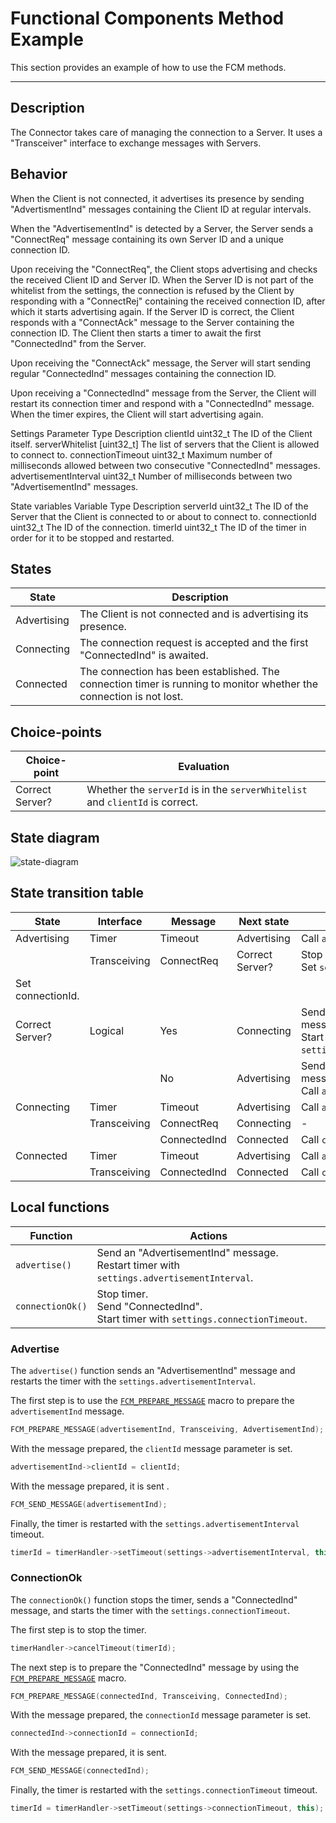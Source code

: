 # Functional Components Method Example
This section provides an example of how to use the FCM methods.

---

## Description
The Connector takes care of managing the connection to a Server. It uses a "Transceiver" interface to exchange messages with Servers.

## Behavior
When the Client is not connected, it advertises its presence by sending "AdvertismentInd" messages containing the Client ID at regular intervals.

When the "AdvertisementInd" is detected by a Server, the Server sends a "ConnectReq" message containing its own Server ID and a unique connection ID.

Upon receiving the "ConnectReq", the Client stops advertising and checks the received Client ID and Server ID.
When the Server ID is not part of the whitelist from the settings, the connection is refused by the Client by responding with a "ConnectRej" containing the received connection ID, after which it starts advertising again. If the Server ID is correct, the Client responds with a "ConnectAck" message to the Server containing the connection ID. The Client then starts a timer to await the first "ConnectedInd" from the Server.

Upon receiving the "ConnectAck" message, the Server will start sending regular "ConnectedInd" messages containing the connection ID.

Upon receiving a "ConnectedInd" message from the Server, the Client will restart its connection timer and respond with a "ConnectedInd" message. When the timer expires, the Client will start advertising again.

Settings
Parameter
Type
Description
clientId
uint32_t
The ID of the Client itself.
serverWhitelist
[uint32_t]
The list of servers that the Client is allowed to connect to.
connectionTimeout
uint32_t
Maximum number of milliseconds allowed between two consecutive "ConnectedInd" messages.
advertisementInterval
uint32_t
Number of milliseconds between two "AdvertisementInd" messages.

State variables
Variable
Type
Description
serverId
uint32_t
The ID of the Server that the Client is connected to or about to connect to.
connectionId
uint32_t
The ID of the connection.
timerId
uint32_t
The ID of the timer in order for it to be stopped and restarted.


## States

| State       | Description                                                                                                         |
|-------------|---------------------------------------------------------------------------------------------------------------------|
| Advertising | The Client is not connected and is advertising its presence.                                                        |
| Connecting  | The connection request is accepted and the first "ConnectedInd" is awaited.                                         |
| Connected   | The connection has been established. The connection timer is running to monitor whether the connection is not lost. |

## Choice-points

| Choice-point    | Evaluation                                                                          |
|-----------------|-------------------------------------------------------------------------------------|
| Correct Server? | Whether the ``serverId`` is in the ``serverWhitelist`` and ``clientId`` is correct. |

## State diagram

![state-diagram](https://www.plantuml.com/plantuml/img/TP7DQiCm48Jl-nIBZmM_W0-jY-YXbxOONqeIWl4kYI2M76aToDj7XnZz1D_4pAUP4Mgz34wMwG9dJOmypN97OZywFOks1Y00mlX9DtQYlJQdfwAiCJpAYy04g_1tLBzTzwLw73nMoZeN_Btnx4BOHmK0kxS3rlLx5f-SImyRxFN4TX4eiRIjMRTqV0L8Z835sG7xPr_OUTcF1KWkrCiS4vXY3zEt8OZ6vko2sOpAMilLyN4PjbNPig7mmGy0)


## State transition table


| State             | Interface    | Message      | Next state      | Action                                                                            |
|-------------------|--------------|--------------|-----------------|-----------------------------------------------------------------------------------|
| Advertising       | Timer        | Timeout      | Advertising     | Call ``advertise()``.                                                             |
|                   | Transceiving | ConnectReq   | Correct Server? | Stop timer.<br>Set ``serverId``.<br>                                              |
| Set connectionId. |              |              |                 |                                                                                   |
| Correct Server?   | Logical      | Yes          | Connecting      | Send an "ConnectAck" message.<br>Start timer with ``settings.connectionTimeout``. |
|                   |              | No           | Advertising     | Send "ConnectRej" message.<br>Call ``advertise()``.                               |
| Connecting        | Timer        | Timeout      | Advertising     | Call ``advertise()``.                                                             |
|                   | Transceiving | ConnectReq   | Connecting      | -                                                                                 |
|                   |              | ConnectedInd | Connected       | Call ``connectionOk()``.                                                          |
| Connected         | Timer        | Timeout      | Advertising     | Call ``advertise()``.                                                             |
|                   | Transceiving | ConnectedInd | Connected       | Call ``connectionOk()``.                                                          |

## Local functions

| Function           | Actions                                                                                       |
|--------------------|-----------------------------------------------------------------------------------------------|
| ``advertise()``    | Send an "AdvertisementInd" message.<br>Restart timer with ``settings.advertisementInterval``. |
| ``connectionOk()`` | Stop timer.<br>Send "ConnectedInd".<br>Start timer with ``settings.connectionTimeout``.       |

### Advertise

The ``advertise()`` function sends an "AdvertisementInd" message and restarts the timer with the ``settings.advertisementInterval``.

The first step is to use the [``FCM_PREPARE_MESSAGE``](../../FCM/doc/Component.md#prepare-a-message) macro to prepare the ``advertisementInd`` message.

```cpp
FCM_PREPARE_MESSAGE(advertisementInd, Transceiving, AdvertisementInd);
```

With the message prepared, the ``clientId`` message parameter is set.

```cpp
advertisementInd->clientId = clientId;
```

With the message prepared, it is sent .

```cpp
FCM_SEND_MESSAGE(advertisementInd);
```

Finally, the timer is restarted with the ``settings.advertisementInterval`` timeout.

```cpp
timerId = timerHandler->setTimeout(settings->advertisementInterval, this);
```

### ConnectionOk

The ``connectionOk()`` function stops the timer, sends a "ConnectedInd" message, and starts the timer with the ``settings.connectionTimeout``.

The first step is to stop the timer.

```cpp
timerHandler->cancelTimeout(timerId);
```

The next step is to prepare the "ConnectedInd" message by using the [``FCM_PREPARE_MESSAGE``](../../FCM/doc/Component.md#prepare-a-message) macro.

```cpp
FCM_PREPARE_MESSAGE(connectedInd, Transceiving, ConnectedInd);
```

With the message prepared, the ``connectionId`` message parameter is set.

```cpp
connectedInd->connectionId = connectionId;
```

With the message prepared, it is sent.

```cpp
FCM_SEND_MESSAGE(connectedInd);
```

Finally, the timer is restarted with the ``settings.connectionTimeout`` timeout.

```cpp
timerId = timerHandler->setTimeout(settings->connectionTimeout, this);
```
